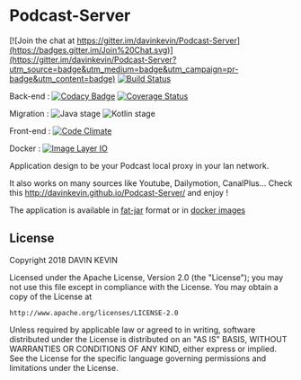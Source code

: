 Podcast-Server
==============

[![Join the chat at https://gitter.im/davinkevin/Podcast-Server](https://badges.gitter.im/Join%20Chat.svg)](https://gitter.im/davinkevin/Podcast-Server?utm_source=badge&utm_medium=badge&utm_campaign=pr-badge&utm_content=badge) [![Build Status](https://travis-ci.org/davinkevin/Podcast-Server.svg?branch=master)](https://travis-ci.org/davinkevin/Podcast-Server) 

Back-end : [![Codacy Badge](https://api.codacy.com/project/badge/Grade/2030290b1c2145f6878e9ad7811c542e)](https://www.codacy.com/app/davin-kevin/Podcast-Server?utm_source=github.com&amp;utm_medium=referral&amp;utm_content=davinkevin/Podcast-Server&amp;utm_campaign=Badge_Grade) [![Coverage Status](https://coveralls.io/repos/davinkevin/Podcast-Server/badge.svg?branch=master)](https://coveralls.io/r/davinkevin/Podcast-Server?branch=master)

Migration : ![Java stage](https://badgen.net/badge/Java/77%25/orange) ![Kotlin stage](https://badgen.net/badge/Kotlin/23%25/purple)

Front-end : [![Code Climate](https://codeclimate.com/github/davinkevin/Podcast-Server/badges/gpa.svg)](https://codeclimate.com/github/davinkevin/Podcast-Server)

Docker : [![Image Layer IO](https://badge.imagelayers.io/davinkevin/podcast-server:latest.svg)](https://imagelayers.io/?images=davinkevin/podcast-server:latest 'Get your own badge on imagelayers.io')

Application design to be your Podcast local proxy in your lan network.

It also works on many sources like Youtube, Dailymotion, CanalPlus... Check this http://davinkevin.github.io/Podcast-Server/ and enjoy !

The application is available in [fat-jar](https://github.com/davinkevin/Podcast-Server/releases) format or in [docker images](https://hub.docker.com/r/davinkevin/podcast-server/) 

## License

Copyright 2018 DAVIN KEVIN

Licensed under the Apache License, Version 2.0 (the "License");
you may not use this file except in compliance with the License.
You may obtain a copy of the License at

    http://www.apache.org/licenses/LICENSE-2.0

Unless required by applicable law or agreed to in writing, software
distributed under the License is distributed on an "AS IS" BASIS,
WITHOUT WARRANTIES OR CONDITIONS OF ANY KIND, either express or implied.
See the License for the specific language governing permissions and
limitations under the License.

